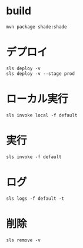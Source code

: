# build

```
mvn package shade:shade
```

# デプロイ
```
sls deploy -v
sls deploy -v --stage prod
```

# ローカル実行
```
sls invoke local -f default
```

# 実行
```
sls invoke -f default
```

# ログ
```
sls logs -f default -t
```

# 削除
```
sls remove -v
```
